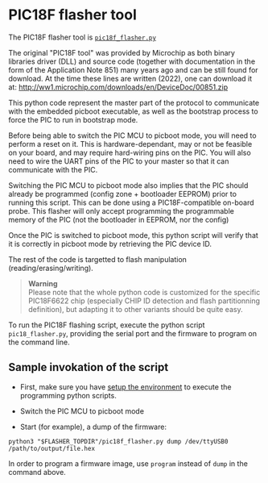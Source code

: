 # PIC18F flasher tool

The PIC18F flasher tool is [`pic18f_flasher.py`](./pic18f_flasher.py)

The original "PIC18F tool" was provided by Microchip as both binary libraries driver (DLL) and source code (together with documentation in the form of the Application Note 851) many years ago and can be still found for download.
At the time these lines are written (2022), one can download it at: http://ww1.microchip.com/downloads/en/DeviceDoc/00851.zip

This python code represent the master part of the protocol to communicate with the embedded picboot executable, as well as the bootstrap process to force the PIC to run in bootstrap mode.

Before being able to switch the PIC MCU to picboot mode, you will need to perform a reset on it. This is hardware-dependant, may or not be feasible on your board, and may require hard-wiring pins on the PIC. You will also need to wire the UART pins of the PIC to your master so that it can communicate with the PIC.

Switching the PIC MCU to picboot mode also implies that the PIC should already be programmed (config zone + bootloader EEPROM) prior to running this script. This can be done using a PIC18F-compatible on-board probe. This flasher will only accept programming the programmable memory of the PIC (not the bootloader in EEPROM, nor the config)

Once the PIC is switched to picboot mode, this python script will verify that it is correctly in picboot mode by retrieving the PIC device ID.

The rest of the code is targetted to flash manipulation (reading/erasing/writing).

> **Warning**  
> Please note that the whole python code is customized for the specific PIC18F6622 chip (especially CHIP ID detection and flash partitionning definition), but adapting it to other variants should be quite easy.

To run the PIC18F flashing script, execute the python script `pic18_flasher.py`, providing the serial port and the firmware to program on the command line.

## Sample invokation of the script

* First, make sure you have [setup the environment](#setting-up-the-environment-for-the-python-scripts) to execute the programming python scripts.

* Switch the PIC MCU to picboot mode

* Start (for example), a dump of the firmware:
```
python3 "$FLASHER_TOPDIR"/pic18f_flasher.py dump /dev/ttyUSB0 /path/to/output/file.hex
```

In order to program a firmware image, use `program` instead of `dump` in the command above.
